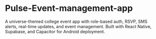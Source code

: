 # Pulse-Event-management-app
A universe-themed college event app with role-based auth, RSVP, SMS alerts, real-time updates, and event management. Built with React Native, Supabase, and Capacitor for Android deployment.
